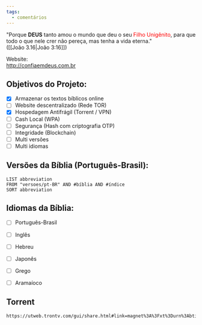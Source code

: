 ```yaml
---
tags:
  - comentários
---
```

"Porque **DEUS** tanto amou o mundo que deu o seu <font color="Red">Filho Unigênito</font>, para que todo o que nele crer não pereça, mas tenha a vida eterna."  
([[João 3.16|João 3:16]])
  
Website:  
http://confiaemdeus.com.br 
  
## Objetivos do Projeto: 
- [x]  Armazenar os textos bíblicos online 
- [ ] Website descentralizado (Rede TOR) 
- [x] Hospedagem Antifrágil (Torrent / VPN) 
- [ ] Cash Local (WPA) 
- [ ] Segurança (Hash com criptografia OTP) 
- [ ] Integridade (Blockchain) 
- [ ] Multi versões 
- [ ] Multi idiomas 
  
## Versões da Bíblia (Português-Brasil): 
```dataview
LIST abbreviation 
FROM "versoes/pt-BR" AND #bíblia AND #índice 
SORT abbreviation
```
 
  
## Idiomas da Bíblia: 
- [ ] Português-Brasil
- [ ] Inglês
- [ ] Hebreu
- [ ] Japonês
- [ ] Grego
- [ ] Aramaíoco


## Torrent
```
https://utweb.trontv.com/gui/share.html#link=magnet%3A%3Fxt%3Durn%3Abtih%3A88fd10bec1eafff3bfa52e0f719c57c699b25cad%26dn%3Dconfiaemdeus.com.br%26tr%3Dudp%253a%252f%252ftracker.openbittorrent.com%253a80%252fannounce%26tr%3Dudp%253a%252f%252ftracker.opentrackr.org%253a1337%252fannounce
```
